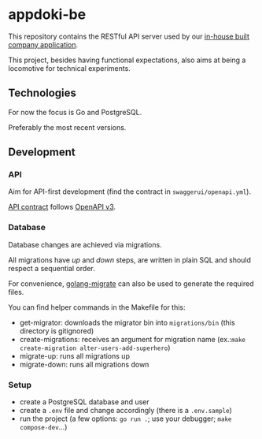 # appdoki-be

This repository contains the RESTful API server used by our [in-house built company application](https://github.com/Cloudoki/appdoki-rn).

This project, besides having functional expectations, also aims at being a locomotive for technical experiments.

## Technologies

For now the focus is Go and PostgreSQL.

Preferably the most recent versions.

## Development

### API

Aim for API-first development (find the contract in `swaggerui/openapi.yml`).

[API contract](swaggerui/openapi.yml) follows [OpenAPI v3](https://swagger.io/docs/specification/about/).

### Database

Database changes are achieved via migrations.

All migrations have _up_ and _down_ steps, are written in plain SQL and should respect a sequential order.

For convenience, [golang-migrate](https://github.com/golang-migrate/migrate) can also be used to generate the required files.

You can find helper commands in the Makefile for this:
- get-migrator: downloads the migrator bin into `migrations/bin` (this directory is gitignored)
- create-migrations: receives an argument for migration name (ex.:`make create-migration alter-users-add-superhero`)
- migrate-up: runs all migrations up
- migrate-down: runs all migrations down

### Setup

- create a PostgreSQL database and user
- create a `.env` file and change accordingly (there is a `.env.sample`)
- run the project (a few options: `go run .`; use your debugger; `make compose-dev`...)
